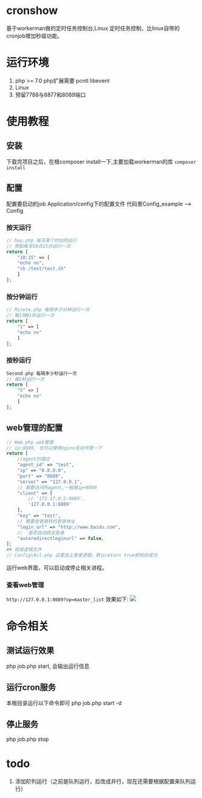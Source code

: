 # cronshow
基于workerman做的定时任务控制台,Linux 定时任务控制，比linux自带的cronjob增加秒级功能。

# 运行环境
1. php >= 7.0
   php扩展需要 pcntl libevent
2. Linux
3. 预留7788与8877和8089端口

# 使用教程
## 安装
下载完项目之后，在根composer install一下,主要加载workerman的库
`
composer install
`

## 配置
配置要启动的job
Application/config下的配置文件
代码里Config_example --> Config

### 按天运行
```PHP
// Day.php 每天某个时刻的运行
// 例如每天10点15分运行一次
return [
    "10:15" => [
    "echo no",
    "sh /test/test.sh"
    ]
];
```
### 按分钟运行
```PHP
// Minute.php 每隔多少分钟运行一次
// 每1钟01秒运行一次
return [
    "1" => [
    "echo no"
    ]
];
```
### 按秒运行
```PHP
Second.php 每隔多少秒运行一次
// 每5秒运行一次
return [
    "5" => [
    "echo no"
    ]
];
```

## web管理的配置
```PHP
// Web.php web管理
// ip:8089, 也可以使用nginx反向代理一下
return [
    //agent的描述
    "agent_id" => "test",
    "ip" => "0.0.0.0",
    "port" => "8089",
    "server" => "127.0.0.1",
    // 需要访问的agent,一般是ip+8089
    "client" => [
        // '172.17.0.5:8089',
        '127.0.0.1:8089'
    ],
    "key" => "test",
    // 需要登录跳转的登录地址
    "login_url" => "http://www.baidu.com",
    //  是否自动跳去登录
    "autoredirectloginurl" => false,
];
## 权限逻辑文件
// Config\Acl.php 这里加上登录逻辑，默认return true即校验成功

```
运行web界面，可以启动或停止相关进程。
### 查看web管理
`
http://127.0.0.1:8089?op=master_list
`
效果如下:
![](file:///doc.jpg)

# 命令相关
## 测试运行效果
php job.php start, 会输出运行信息

## 运行cron服务
本根目录运行以下命令即可
php job.php start -d

## 停止服务
php job.php stop

# todo
1. 添加阶列运行（之前是队列运行，后改成并行，现在还需要根据配置来队列运行）